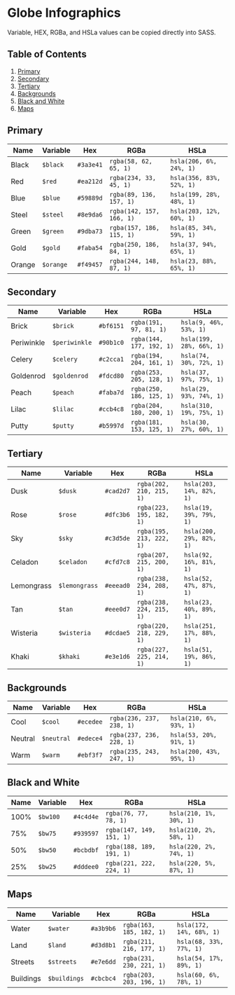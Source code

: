 # Globe Infographics

Variable, HEX, RGBa, and HSLa values can be copied directly into SASS.


## Table of Contents
1. [Primary](#primary)
3. [Secondary](#secondary)
4. [Tertiary](#tertiary)
5. [Backgrounds](#backgrounds)
6. [Black and White](#black-and-white)
7. [Maps](#maps)


## Primary

| Name    | Variable  | Hex       | RGBa                     | HSLa                     |
| ------- | --------- | --------- | ------------------------ | ------------------------ |
| Black   | `$black`  | `#3a3e41` | `rgba(58, 62, 65, 1)`    | `hsla(206, 6%, 24%, 1)`  |
| Red     | `$red`    | `#ea212d` | `rgba(234, 33, 45, 1)`   | `hsla(356, 83%, 52%, 1)` |
| Blue    | `$blue`   | `#59889d` | `rgba(89, 136, 157, 1)`  | `hsla(199, 28%, 48%, 1)` |
| Steel   | `$steel`  | `#8e9da6` | `rgba(142, 157, 166, 1)` | `hsla(203, 12%, 60%, 1)` |
| Green   | `$green`  | `#9dba73` | `rgba(157, 186, 115, 1)` | `hsla(85, 34%, 59%, 1)`  |
| Gold    | `$gold`   | `#faba54` | `rgba(250, 186, 84, 1)`  | `hsla(37, 94%, 65%, 1)`  |
| Orange  | `$orange` | `#f49457` | `rgba(244, 148, 87, 1)`  | `hsla(23, 88%, 65%, 1)`  |


## Secondary

| Name       | Variable      | Hex       | RGBa                     | HSLa                     |
| ---------- | ------------- | --------- | ------------------------ | ------------------------ |
| Brick      | `$brick`      | `#bf6151` | `rgba(191, 97, 81, 1)`   | `hsla(9, 46%, 53%, 1)`   |
| Periwinkle | `$periwinkle` | `#90b1c0` | `rgba(144, 177, 192, 1)` | `hsla(199, 28%, 66%, 1)` |
| Celery     | `$celery`     | `#c2cca1` | `rgba(194, 204, 161, 1)` | `hsla(74, 30%, 72%, 1)`  |
| Goldenrod  | `$goldenrod`  | `#fdcd80` | `rgba(253, 205, 128, 1)` | `hsla(37, 97%, 75%, 1)`  |
| Peach      | `$peach`      | `#faba7d` | `rgba(250, 186, 125, 1)` | `hsla(29, 93%, 74%, 1)`  |
| Lilac      | `$lilac`      | `#ccb4c8` | `rgba(204, 180, 200, 1)` | `hsla(310, 19%, 75%, 1)` |
| Putty      | `$putty`      | `#b5997d` | `rgba(181, 153, 125, 1)` | `hsla(30, 27%, 60%, 1)`  |


## Tertiary

| Name       | Variable       | Hex       | RGBa                     | HSLa                     |
| ---------- | -------------- | --------- | ------------------------ | ------------------------ |
| Dusk       | `$dusk`        | `#cad2d7` | `rgba(202, 210, 215, 1)` | `hsla(203, 14%, 82%, 1)` |
| Rose       | `$rose`        | `#dfc3b6` | `rgba(223, 195, 182, 1)` | `hsla(19, 39%, 79%, 1)`  |
| Sky        | `$sky`         | `#c3d5de` | `rgba(195, 213, 222, 1)` | `hsla(200, 29%, 82%, 1)` |
| Celadon    | `$celadon`     | `#cfd7c8` | `rgba(207, 215, 200, 1)` | `hsla(92, 16%, 81%, 1)`  |
| Lemongrass | `$lemongrass`  | `#eeead0` | `rgba(238, 234, 208, 1)` | `hsla(52, 47%, 87%, 1)`  |
| Tan        | `$tan`         | `#eee0d7` | `rgba(238, 224, 215, 1)` | `hsla(23, 40%, 89%, 1)`  |
| Wisteria   | `$wisteria`    | `#dcdae5` | `rgba(220, 218, 229, 1)` | `hsla(251, 17%, 88%, 1)` |
| Khaki      | `$khaki`       | `#e3e1d6` | `rgba(227, 225, 214, 1)` | `hsla(51, 19%, 86%, 1)`  |


## Backgrounds

| Name       | Variable   | Hex       | RGBa                     | HSLa                     |
| ---------- | ---------- | --------- | ------------------------ | ------------------------ |
| Cool       | `$cool`    | `#ecedee` | `rgba(236, 237, 238, 1)` | `hsla(210, 6%, 93%, 1)`  |
| Neutral    | `$neutral` | `#edece4` | `rgba(237, 236, 228, 1)` | `hsla(53, 20%, 91%, 1)`  |
| Warm       | `$warm`    | `#ebf3f7` | `rgba(235, 243, 247, 1)` | `hsla(200, 43%, 95%, 1)` |


## Black and White

| Name | Variable  | Hex      | RGBa                     | HSLa                    |
| ---- | --------- | -------- | ------------------------ | ----------------------- |
| 100% | `$bw100` | `#4c4d4e` | `rgba(76, 77, 78, 1)`    | `hsla(210, 1%, 30%, 1)` |
| 75%  | `$bw75`  | `#939597` | `rgba(147, 149, 151, 1)` | `hsla(210, 2%, 58%, 1)` |
| 50%  | `$bw50`  | `#bcbdbf` | `rgba(188, 189, 191, 1)` | `hsla(220, 2%, 74%, 1)` |
| 25%  | `$bw25`  | `#dddee0` | `rgba(221, 222, 224, 1)` | `hsla(220, 5%, 87%, 1)` |


## Maps

| Name      | Variable     | Hex       | RGBa                     | HSLa                     |
| --------- | ------------ | --------- | ------------------------ | ------------------------ |
| Water     | `$water`     | `#a3b9b6` | `rgba(163, 185, 182, 1)` | `hsla(172, 14%, 68%, 1)` |
| Land      | `$land`      | `#d3d8b1` | `rgba(211, 216, 177, 1)` | `hsla(68, 33%, 77%, 1)`  |
| Streets   | `$streets`   | `#e7e6dd` | `rgba(231, 230, 221, 1)` | `hsla(54, 17%, 89%, 1)`  |
| Buildings | `$buildings` | `#cbcbc4` | `rgba(203, 203, 196, 1)` | `hsla(60, 6%, 78%, 1)`   |
